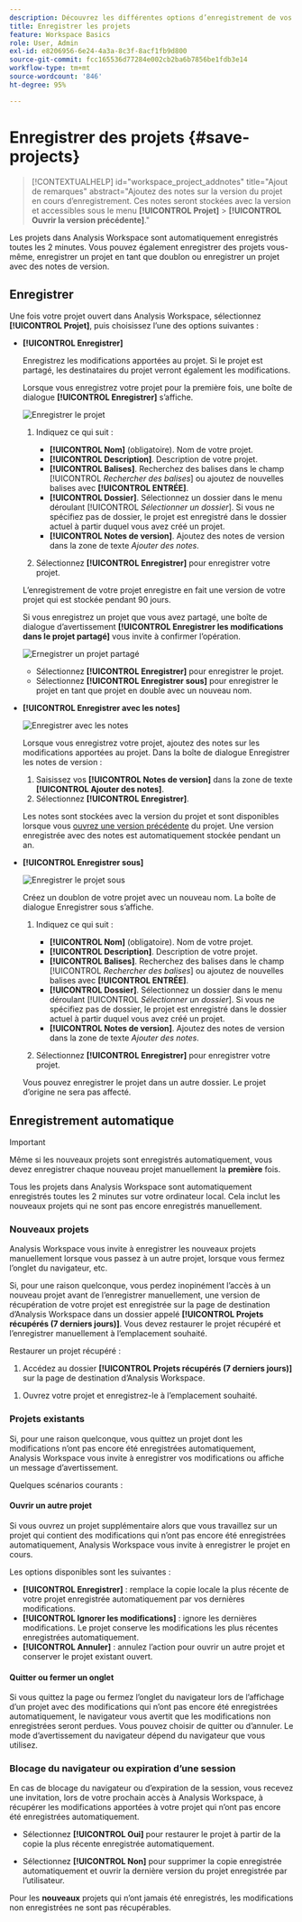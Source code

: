 ```yaml
---
description: Découvrez les différentes options d’enregistrement de vos projets dans Analysis Workspace.
title: Enregistrer les projets
feature: Workspace Basics
role: User, Admin
exl-id: e8206956-6e24-4a3a-8c3f-8acf1fb9d800
source-git-commit: fcc165536d77284e002cb2ba6b7856be1fdb3e14
workflow-type: tm+mt
source-wordcount: '846'
ht-degree: 95%

---
```



# Enregistrer des projets {#save-projects}

<!-- markdownlint-disable MD034 -->

>[!CONTEXTUALHELP]
>id="workspace_project_addnotes"
>title="Ajout de remarques"
>abstract="Ajoutez des notes sur la version du projet en cours d’enregistrement. Ces notes seront stockées avec la version et accessibles sous le menu **[!UICONTROL Projet]** > **[!UICONTROL Ouvrir la version précédente]**."

<!-- markdownlint-enable MD034 -->


Les projets dans Analysis Workspace sont automatiquement enregistrés toutes les 2 minutes. Vous pouvez également enregistrer des projets vous-même, enregistrer un projet en tant que doublon ou enregistrer un projet avec des notes de version.

## Enregistrer

Une fois votre projet ouvert dans Analysis Workspace, sélectionnez **[!UICONTROL Projet]**, puis choisissez l’une des options suivantes :

* **[!UICONTROL Enregistrer]**

  Enregistrez les modifications apportées au projet. Si le projet est partagé, les destinataires du projet verront également les modifications.

  Lorsque vous enregistrez votre projet pour la première fois, une boîte de dialogue **[!UICONTROL Enregistrer]** s’affiche.

  ![Enregistrer le projet](assets/save-project.png)

   1. Indiquez ce qui suit :

      * **[!UICONTROL Nom]** (obligatoire). Nom de votre projet.
      * **[!UICONTROL Description]**. Description de votre projet.
      * **[!UICONTROL Balises]**. Recherchez des balises dans le champ [!UICONTROL *Rechercher des balises*] ou ajoutez de nouvelles balises avec **[!UICONTROL ENTRÉE]**.
      * **[!UICONTROL Dossier]**. Sélectionnez un dossier dans le menu déroulant [!UICONTROL *Sélectionner un dossier*]. Si vous ne spécifiez pas de dossier, le projet est enregistré dans le dossier actuel à partir duquel vous avez créé un projet.
      * **[!UICONTROL Notes de version]**. Ajoutez des notes de version dans la zone de texte *Ajouter des notes*.

   1. Sélectionnez **[!UICONTROL Enregistrer]** pour enregistrer votre projet.

  L’enregistrement de votre projet enregistre en fait une version de votre projet qui est stockée pendant 90 jours.

  Si vous enregistrez un projet que vous avez partagé, une boîte de dialogue d’avertissement **[!UICONTROL Enregistrer les modifications dans le projet partagé]** vous invite à confirmer l’opération.

  ![Ernegistrer un projet partagé](assets/save-project-shared.png)

   * Sélectionnez **[!UICONTROL Enregistrer]** pour enregistrer le projet.
   * Sélectionnez **[!UICONTROL Enregistrer sous]** pour enregistrer le projet en tant que projet en double avec un nouveau nom.


* **[!UICONTROL Enregistrer avec les notes]**

  ![Enregistrer avec les notes](assets/save-version-notes.png)

  Lorsque vous enregistrez votre projet, ajoutez des notes sur les modifications apportées au projet. Dans la boîte de dialogue Enregistrer les notes de version :

   1. Saisissez vos **[!UICONTROL Notes de version]** dans la zone de texte **[!UICONTROL Ajouter des notes]**.
   1. Sélectionnez **[!UICONTROL Enregistrer]**.

  Les notes sont stockées avec la version du projet et sont disponibles lorsque vous [ouvrez une version précédente](open-projects.md#open-previous-version) du projet. Une version enregistrée avec des notes est automatiquement stockée pendant un an.

* **[!UICONTROL Enregistrer sous]**

  ![Enregistrer le projet sous](assets/save-project-as.png)

  Créez un doublon de votre projet avec un nouveau nom. La boîte de dialogue Enregistrer sous s’affiche.

   1. Indiquez ce qui suit :

      * **[!UICONTROL Nom]** (obligatoire). Nom de votre projet.
      * **[!UICONTROL Description]**. Description de votre projet.
      * **[!UICONTROL Balises]**. Recherchez des balises dans le champ [!UICONTROL *Rechercher des balises*] ou ajoutez de nouvelles balises avec **[!UICONTROL ENTRÉE]**.
      * **[!UICONTROL Dossier]**. Sélectionnez un dossier dans le menu déroulant [!UICONTROL *Sélectionner un dossier*]. Si vous ne spécifiez pas de dossier, le projet est enregistré dans le dossier actuel à partir duquel vous avez créé un projet.
      * **[!UICONTROL Notes de version]**. Ajoutez des notes de version dans la zone de texte *Ajouter des notes*.

   1. Sélectionnez **[!UICONTROL Enregistrer]** pour enregistrer votre projet.

  Vous pouvez enregistrer le projet dans un autre dossier. Le projet d’origine ne sera pas affecté.


<!-- Cannot find this option in CJA 
| **[!UICONTROL Save as template]** | Save your project as a [custom template](/help/analyze/analysis-workspace/build-workspace-project/starter-projects.md) that becomes available to your organization under **[!UICONTROL Project > New]** | 
-->

## Enregistrement automatique


>[!IMPORTANT]
>
>Même si les nouveaux projets sont enregistrés automatiquement, vous devez enregistrer chaque nouveau projet manuellement la **première** fois.
>

Tous les projets dans Analysis Workspace sont automatiquement enregistrés toutes les 2 minutes sur votre ordinateur local. Cela inclut les nouveaux projets qui ne sont pas encore enregistrés manuellement.

### Nouveaux projets

Analysis Workspace vous invite à enregistrer les nouveaux projets manuellement lorsque vous passez à un autre projet, lorsque vous fermez l’onglet du navigateur, etc.

Si, pour une raison quelconque, vous perdez inopinément l’accès à un nouveau projet avant de l’enregistrer manuellement, une version de récupération de votre projet est enregistrée sur la page de destination d’Analysis Workspace dans un dossier appelé **[!UICONTROL Projets récupérés (7 derniers jours)]**. Vous devez restaurer le projet récupéré et l’enregistrer manuellement à l’emplacement souhaité.

Restaurer un projet récupéré :

1. Accédez au dossier **[!UICONTROL Projets récupérés (7 derniers jours)]** sur la page de destination d’Analysis Workspace.

<!-- 
     ![The list of folders highlighting the Recovered Project folder.](assets/recovered-folder.png)
  -->

1. Ouvrez votre projet et enregistrez-le à l’emplacement souhaité.


### Projets existants

Si, pour une raison quelconque, vous quittez un projet dont les modifications n’ont pas encore été enregistrées automatiquement, Analysis Workspace vous invite à enregistrer vos modifications ou affiche un message d’avertissement.


Quelques scénarios courants :

#### Ouvrir un autre projet

Si vous ouvrez un projet supplémentaire alors que vous travaillez sur un projet qui contient des modifications qui n’ont pas encore été enregistrées automatiquement, Analysis Workspace vous invite à enregistrer le projet en cours.

Les options disponibles sont les suivantes :

* **[!UICONTROL Enregistrer]** : remplace la copie locale la plus récente de votre projet enregistrée automatiquement par vos dernières modifications.
* **[!UICONTROL Ignorer les modifications]** : ignore les dernières modifications. Le projet conserve les modifications les plus récentes enregistrées automatiquement.
* **[!UICONTROL Annuler]** : annulez l’action pour ouvrir un autre projet et conserver le projet existant ouvert.

<!-- ![Click Save to save changes to a project.](assets/existing-save.png) -->

#### Quitter ou fermer un onglet

Si vous quittez la page ou fermez l’onglet du navigateur lors de l’affichage d’un projet avec des modifications qui n’ont pas encore été enregistrées automatiquement, le navigateur vous avertit que les modifications non enregistrées seront perdues. Vous pouvez choisir de quitter ou d’annuler. Le mode d’avertissement du navigateur dépend du navigateur que vous utilisez.


### Blocage du navigateur ou expiration d’une session

En cas de blocage du navigateur ou d’expiration de la session, vous recevez une invitation, lors de votre prochain accès à Analysis Workspace, à récupérer les modifications apportées à votre projet qui n’ont pas encore été enregistrées automatiquement.

* Sélectionnez **[!UICONTROL Oui]** pour restaurer le projet à partir de la copie la plus récente enregistrée automatiquement.

* Sélectionnez **[!UICONTROL Non]** pour supprimer la copie enregistrée automatiquement et ouvrir la dernière version du projet enregistrée par l’utilisateur.

<!--![The Project Recovery dialog box.](assets/project-recovery.png)-->



Pour les **nouveaux** projets qui n’ont jamais été enregistrés, les modifications non enregistrées ne sont pas récupérables.


<!-- Shouldn't this belong to another page?  Moved it to a new open projects page


## Open previously saved version

To open a previously saved version of a project:

1. Select **[!UICONTROL Open previous version]** from the **[!UICONTROL Project]** menu.

   ![The Previously saved project versions list and options to show All versions or Only versions with notes.](assets/open-previously-saved.png)

1. Review the list of previous versions available. You can switch between **[!UICONTROL All versions]** and **[!UICONTROL Only versions with notes]**.

   For each version, the list shows a timestamp
   [!UICONTROL Timestamp] and [!UICONTROL Editor] are shown, in addition to [!UICONTROL Notes] if they were added when the [!UICONTROL Editor] saved. Versions without notes are stored for 90 days; versions with notes are stored for 1 year.
1. Select a previous version and click **[!UICONTROL Load]**.
   The previous version then loads with a notification. The previous version does not become the current saved version of your project until you click **[!UICONTROL Save]**. If you navigate away from the loaded version, when you return, you will see the last saved version of the project.

-->



<!--
# Save projects {#save-projects}

>[!CONTEXTUALHELP]
>id="workspace_project_addnotes"
>title="Add notes"
>abstract="Add notes about the project version being saved. These notes will be stored with the version and accessible under the **[!UICONTROL Project]** > **[!UICONTROL Open previous version]** menu."

Projects in Analysis Workspace are automatically saved every 2 minutes. 

You can also manually save projects. Additional options such as adding tags or notes are available when you manually save a project.

## Save projects manually {#Save} 

Various options are available when manually saving a project in Analysis Workspace.

To manually save a project:

1. With your project open in Analysis Workspace, select **[!UICONTROL Project]**, then choose from the following options: 

   | Action | Description | 
   |---|---| 
   | **[!UICONTROL Save]** | Save changes to your project. If the project is shared, recipients of the project will also see the changes. When you first save your project, you are prompted to give the project a name, (optional) description and add (optional) tags. | 
   | **[!UICONTROL Save with notes]** | Before your project saves, add notes about what changed in the project. Notes are stored with the project version and are available to all editors under [!UICONTROL Project] > [!UICONTROL Open previous version]. | 
   | **[!UICONTROL Save as]** | Create a duplicate of your project. The original project will not be affected. | 
   | **[!UICONTROL Save as template]** | Save your project as a [template](/help/analyze/analysis-workspace/templates/create-templates.md) that becomes available to your organization under **[!UICONTROL Project > New]** | 

## Auto-save {#Autosave} 

All projects in Analysis Workspace are automatically saved every 2 minutes to your local machine. This includes newly created projects that are not yet saved manually. 

* **New projects:** Even though new projects are auto-saved, you must save each new project manually the first time. Analysis Workspace prompts you to save new projects manually when switching to another project, closing the browser tab, and so forth. 

  If for any reason you unexpectedly lose access to a newly created project before manually saving it, a recovery version of your project is saved on the Analysis Workspace landing page in a folder called `Recovered Projects (Last 7 Days)`. You must restore the recovered project and manually save it to a desired location. 

  To restore a recovered project:
  
  1. Go to the [!UICONTROL **Recovered Projects**] folder on the Analysis Workspace landing page.

     ![](assets/recovered-folder.png)

  1. Open your project and save it to a desired location. 

* **Existing projects:** If for any reason you leave a project with changes that are not yet auto-saved, Analysis Workspace either prompts you to save your changes or provides a warning message. 

  Following are some common scenarios:

### Open another project 

If you open an additional project while working on a project that contains changes that are not yet auto-saved, Analysis Workspace prompts you to save the current project before leaving.

The following options are available:

* **Save:** Replaces the most recent auto-saved local copy of your project with your latest changes.
* **Save As:** Saves your latest changes as a new project. The original project is saved only with the most recent auto-saved changes.
* **Discard Changes:** Discards your latest changes. The project retains the most recent auto-saved changes.

![](assets/existing-save.png)

### Navigate away or close a tab 

If you navigate away from the page or close the browser tab while viewing a project with changes that are not yet auto-saved, the browser warns that your unsaved changes will be lost. You can choose to leave or cancel. 

![](assets/browser-image.png)

### Browser crashes or session times out 

If your browser crashes or if your session times out, then the next time you access Analysis Workspace you're prompted to recover any changes to your project that are not yet auto-saved.

Following is the Project Recovery dialog box that displays the first time you access Analysis Workspace after a crash or a timeout.

Select **Yes** to restore the project from the most recent auto-saved copy.

Select **No** to delete the auto-saved copy and open the last user-saved version of the project.

![](assets/project-recovery.png)

For **new** projects that have never been saved, unsaved changes are not recoverable.

## Open a previous version {#previous-version}

To open a previous version of a project:

1. Go to **[!UICONTROL Project]** > **[!UICONTROL Open previous version]**

   ![](assets/previous-versions.png)
   
1. Review the list of prior versions available. 
   [!UICONTROL Timestamp] and [!UICONTROL Editor] are shown, in addition to [!UICONTROL Notes] if they were added when the [!UICONTROL Editor] saved. Versions without notes are stored for 90 days; versions with notes are stored for 1 year.
1. Select a previous version and click **[!UICONTROL Load]**.
   The previous version then loads with a notification. The previous version does not become the current saved version of your project until you click **[!UICONTROL Save]**. If you navigate away from the loaded version, when you return, you will see the last saved version of the project. 

-->